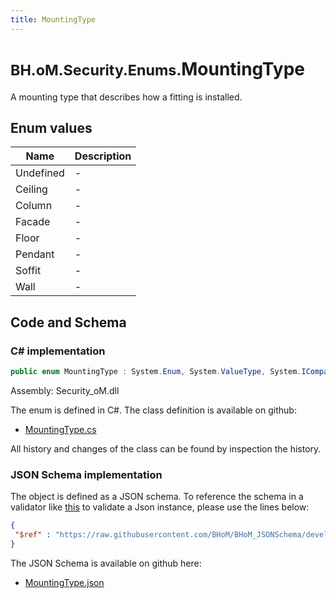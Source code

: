 ```yaml
---
title: MountingType
---
```


# <small>BH.oM.Security.Enums.</small>**MountingType**

A mounting type that describes how a fitting is installed.

## Enum values

| Name            | Description                                                    |
|-----------------|----------------------------------------------------------------|
| Undefined |  -  |
| Ceiling |  -  |
| Column |  -  |
| Facade |  -  |
| Floor |  -  |
| Pendant |  -  |
| Soffit |  -  |
| Wall |  -  |


## Code and Schema

### C# implementation

``` C# title="C#"
public enum MountingType : System.Enum, System.ValueType, System.IComparable, System.ISpanFormattable, System.IFormattable, System.IConvertible
```

Assembly: Security_oM.dll

The enum is defined in C#. The class definition is available on github:

- [MountingType.cs](https://github.com/BHoM/BHoM/blob/develop/Security_oM/Enums\MountingType.cs)

All history and changes of the class can be found by inspection the history.
### JSON Schema implementation

The object is defined as a JSON schema. To reference the schema in a validator like [this](https://www.jsonschemavalidator.net/) to validate a Json instance, please use the lines below:

``` json title="JSON Schema"
{
 "$ref" : "https://raw.githubusercontent.com/BHoM/BHoM_JSONSchema/develop/Security_oM/Enums/MountingType.json"
}
```

The JSON Schema is available on github here:

- [MountingType.json](https://github.com/BHoM/BHoM_JSONSchema/blob/develop/Security_oM/Enums/MountingType.json)

